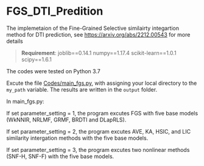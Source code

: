 # FGS_DTI_Predition
The implemetaion of the Fine-Grained Selective similairty integartion method for DTI prediction, see https://arxiv.org/abs/2212.00543 for more details


>**Requirement**:
joblib==0.14.1
numpy==1.17.4
scikit-learn==1.0.1
scipy==1.6.1

The codes were tested on Python 3.7

Excute the file [Codes/main_fgs.py](https://github.com/Nanfeizhilu/FGS_DTI_Predition/blob/main/Codes_FGS/main_FGS.py), with assigning your local directory to the `my_path` variable. The results are written in the `output` folder.

In main_fgs.py: 

If set parameter_setting = 1, the program excutes FGS with five base models (WkNNIR, NRLMF, GRMF, BRDTI and DLapRLS).

If set parameter_setting = 2, the program excutes AVE, KA, HSIC, and LIC similarity intergation methods with the five base models.

If set parameter_setting = 3, the program excutes two nonlinear methods (SNF-H, SNF-F) with the five base models.
